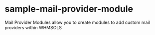 # sample-mail-provider-module
Mail Provider Modules allow you to create modules to add custom mail providers within WHMSOLS
